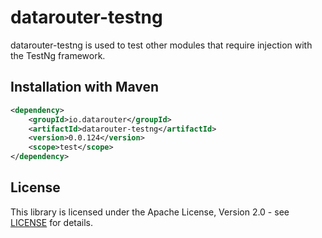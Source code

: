 # datarouter-testng

datarouter-testng is used to test other modules that require injection with the TestNg framework.

## Installation with Maven

```xml
<dependency>
	<groupId>io.datarouter</groupId>
	<artifactId>datarouter-testng</artifactId>
	<version>0.0.124</version>
	<scope>test</scope>
</dependency>
```

## License

This library is licensed under the Apache License, Version 2.0 - see [LICENSE](../LICENSE) for details.
